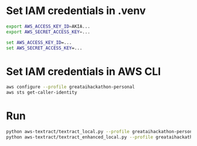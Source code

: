 # Set IAM credentials in .venv
```bash
export AWS_ACCESS_KEY_ID=AKIA...
export AWS_SECRET_ACCESS_KEY=...
```

```cmd
set AWS_ACCESS_KEY_ID=...
set AWS_SECRET_ACCESS_KEY=...
```

# Set IAM credentials in AWS CLI
```bash
aws configure --profile greataihackathon-personal
aws sts get-caller-identity
```

# Run
```bash
python aws-textract/textract_local.py --profile greataihackathon-personal --file aws-textract/files/paystub.jpg --region us-east-1
python aws-textract/textract_enhanced_local.py --profile greataihackathon-personal --file aws-textract/files/paystub.jpg --region us-east-1 --mode tfb
```
